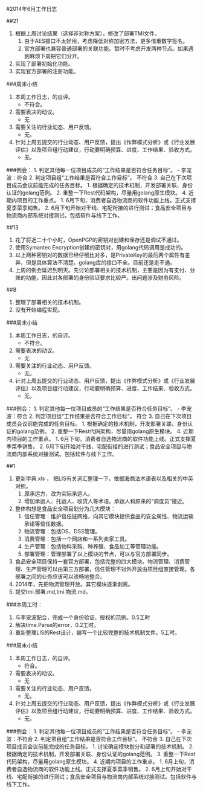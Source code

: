#2014年6月工作日志

##21
1. 根据上周讨论结果（选择非对称方案），修改了部署TMI文件。
	1. 由于AES接口不太好用，考虑降低对称加密方法，更多借重数字签名。
	2. 官方部署也兼容普通部署的关联功能。暂时不考虑开发两种节点。如果遇到麻烦下周把它们分开。
2. 实现了部署初始化功能。
3. 实现官方部署的注册功能。

###周末小结
1. 本周工作日志，的自评。
	- 不符合。
2. 需要表决的动议。
	- 无
3. 需要关注的行业动态、用户反馈。
	- 无。 
4. 针对上周五提交的行业动态、用户反馈，提出《作弊模式分析》或《行业发展评估》以及项目组行动建议，行动要明确预算、进度、工作结果、验收方式。
	- 无。

###例会：
	1. 判定其他每一位项目成员的“工作结果是否符合任务目标”。
		- 李宠波：符合
	2. 判定项目组“工作结果是否符合工作目标”。
		 不符合
	3. 自己在下次项目成员会议前能完成的任务目标。
		1. 根据确定的技术机制，开发部署关联、身份认证的golang范例。
		2. 重整一下Rest代码架构，尽量用golang原生模块。
	4. 近期内项目的工作重点。
		1. 6月下旬，消费者自选物流商的软件功能上线。正式支撑夏季菜季销售。
		2. 6月下旬开始对干线、宅配衔接的进行测试；食品安全项目与物流商内部系统对接测试。包括软件与线下工作。

##13
1. 花了将近二十个小时，OpenPGP的密钥对创建和保存还是调试不通过。
2. 使用Symantec Encryption创建的密钥对，用golang代码调用是成功的。
3. 以上两种密钥对的数据已经仔细比对多，是PrivateKey的最后两个属性有差异，但是具体算法不清楚。golang库的接口不全。目前还是走不通。
4. 上周的例会延迟到明天。先讨论部署相关的技术机制，主要是因为有支付、分账的功能，因此对各部署的身份验证要求比较严。出问题涉及财务风险。

##8
1. 整理了部署相关的技术机制。
2. 没有开始编程实现。


###周末小结
1. 本周工作日志，的自评。
	- 不符合。
2. 需要表决的动议。
	- 无
3. 需要关注的行业动态、用户反馈。
	- 无。 
4. 针对上周五提交的行业动态、用户反馈，提出《作弊模式分析》或《行业发展评估》以及项目组行动建议，行动要明确预算、进度、工作结果、验收方式。
	- 无。

###例会：
	1. 判定其他每一位项目成员的“工作结果是否符合任务目标”。
		- 李宠波：符合
	2. 判定项目组“工作结果是否符合工作目标”。
		 符合
	3. 自己在下次项目成员会议前能完成的任务目标。
		1. 根据确定的技术机制，开发部署关联、身份认证的golang范例。
		2. 重整一下Rest代码架构，尽量用golang原生模块。
	4. 近期内项目的工作重点。
		1. 6月下旬，消费者自选物流商的软件功能上线。正式支撑夏季菜季销售。
		2. 6月下旬开始对干线、宅配衔接的进行测试；食品安全项目与物流商内部系统对接测试。包括软件与线下工作。

##1
1. 更新字典.xls ， 把LIS有关词汇整理一下。依据海商法术语表以及相关的中英对照。
	1. 原承运方，改为实际承运人。
	2. 增加承运人、托运人、收货人等术语。承运人和原来的“调度员”接近。
2. 整体构想是食品安全项目划分为几大模块：
	1. 信任管理：维护信任链网络，向其它模块提供食品的安全属性、物流运输承诺等信任数据。
	2. 物流管理：包括DS、DSS管理。
	3. 消费管理：包括一个网店和一系列卖家工具。
	4. 生产管理：包括物料采购、种养殖、食品加工等管理功能。
	5. 部署管理：管理部署了以上模块的节点，可以与官方部署同步。
3. 食品安全项目保持一套官方部署，包括完整的四大模块。物流管理、消费管理、生产管理可以由第三方部署，信任管理不对外开放由项目组直接管理。各部署之间的业务应该可以流畅地整合。
4. 2014年，先把物流管理开放。其它模块逐渐剥离。
5. 提交tmi.部署.md,tmi.物流.md。

###本周工时：
1. 与李宠波配合，完成一个身份验证、授权的范例。0.5工时
2. 解决time.Parse的error，0.2工时。
3. 重新整理LIS的Rest设计，编写一个比较完整的技术机制文件。5工时。


###周末小结
1. 本周工作日志，的自评。
	- 符合。
2. 需要表决的动议。
	- 无
3. 需要关注的行业动态、用户反馈。
	- 无。 
4. 针对上周五提交的行业动态、用户反馈，提出《作弊模式分析》或《行业发展评估》以及项目组行动建议，行动要明确预算、进度、工作结果、验收方式。
	- 无。

###例会：
	1. 判定其他每一位项目成员的“工作结果是否符合任务目标”。
		- 李宠波：不符合
	2. 判定项目组“工作结果是否符合工作目标”。
		 不符合
	3. 自己在下次项目成员会议前能完成的任务目标。
		1. 讨论确定模块划分和部署的技术机制。
		2. 根据确定的技术机制，开发部署关联、身份认证的golang范例。
		3. 重整一下Rest代码架构，尽量用golang原生模块。
	4. 近期内项目的工作重点。
		1. 6月上旬，消费者自选物流商的软件功能上线。正式支撑夏季菜季销售。
		2. 6月上旬开始对干线、宅配衔接的进行测试；食品安全项目与物流商内部系统对接测试。包括软件与线下工作。
